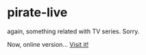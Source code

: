 pirate-live
===========

again, something related with TV series. Sorry.

Now, online version... [Visit it!](http://angel-git.github.io/pirate-live/)

